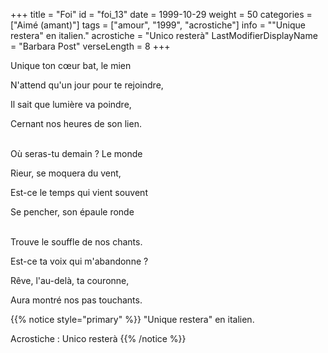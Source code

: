 +++
title = "Foi"
id = "foi_13"
date = 1999-10-29
weight = 50
categories = ["Aimé (amant)"]
tags = ["amour", "1999", "acrostiche"]
info = "\"Unique restera\" en italien."
acrostiche = "Unico resterà"
LastModifierDisplayName = "Barbara Post"
verseLength = 8
+++

Unique ton cœur bat, le mien

N'attend qu'un jour pour te rejoindre,

Il sait que lumière va poindre,

Cernant nos heures de son lien.

 \
Où seras-tu demain ? Le monde

Rieur, se moquera du vent,

Est-ce le temps qui vient souvent

Se pencher, son épaule ronde

 \
Trouve le souffle de nos chants.

Est-ce ta voix qui m'abandonne ?

Rêve, l'au-delà, ta couronne,

Aura montré nos pas touchants.

{{% notice style="primary" %}}
\"Unique restera\" en italien.

Acrostiche : Unico resterà
{{% /notice %}}
